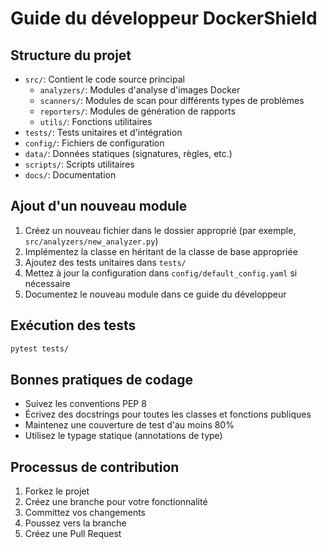 # Guide du développeur DockerShield

## Structure du projet

- `src/`: Contient le code source principal
  - `analyzers/`: Modules d'analyse d'images Docker
  - `scanners/`: Modules de scan pour différents types de problèmes
  - `reporters/`: Modules de génération de rapports
  - `utils/`: Fonctions utilitaires
- `tests/`: Tests unitaires et d'intégration
- `config/`: Fichiers de configuration
- `data/`: Données statiques (signatures, règles, etc.)
- `scripts/`: Scripts utilitaires
- `docs/`: Documentation

## Ajout d'un nouveau module

1. Créez un nouveau fichier dans le dossier approprié (par exemple, `src/analyzers/new_analyzer.py`)
2. Implémentez la classe en héritant de la classe de base appropriée
3. Ajoutez des tests unitaires dans `tests/`
4. Mettez à jour la configuration dans `config/default_config.yaml` si nécessaire
5. Documentez le nouveau module dans ce guide du développeur

## Exécution des tests

```bash
pytest tests/
```

## Bonnes pratiques de codage

- Suivez les conventions PEP 8
- Écrivez des docstrings pour toutes les classes et fonctions publiques
- Maintenez une couverture de test d'au moins 80%
- Utilisez le typage statique (annotations de type)

## Processus de contribution

1. Forkez le projet
2. Créez une branche pour votre fonctionnalité
3. Committez vos changements
4. Poussez vers la branche
5. Créez une Pull Request